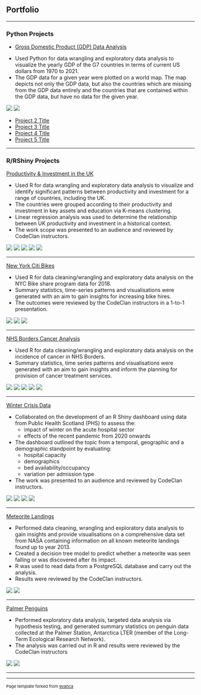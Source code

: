 ## Portfolio

---


### Python Projects

- [Gross Domestic Product (GDP) Data Analysis](/GDP_Data_Notebook.html)
+ Used Python for data wrangling and exploratory data analysis to visualize the yearly GDP of the G7 countries in terms of current US dollars from 1970 to 2021. 
+ The GDP data for a given year were plotted on a world map. The map depicts not only the GDP data, but also the countries which are missing from the GDP data entirely and the countries that are contained within the GDP data, but have no data for the given year.

<img src="images/line_chart_1970_2021.svg?raw=true"/>
<img src="images/map_file_2021.svg?raw=true"/>


- [Project 2 Title](http://example.com/)
- [Project 3 Title](http://example.com/)
- [Project 4 Title](http://example.com/)
- [Project 5 Title](http://example.com/)

---


### R/RShiny Projects 

[Productivity & Investment in the UK](/pdf/Deloitte_Investment_Project_JohnHios.pdf)
+ Used R for data wrangling and exploratory data analysis to visualize and identify significant patterns between productivity and investment for a range of countries, including the UK. 
+ The countries were grouped according to their productivity and investment in key assets and education via K-means clustering. 
+ Linear regression analysis was used to determine the relationship between UK productivity and investment in a historical context. 
+ The work scope was presented to an audience and reviewed by CodeClan instructors.
 
<img src="images/G7_cross_country_gdp_phw_marked.png?raw=true"/>
<img src="images/cross_country_gdp_phw_2020.png?raw=true"/>
<img src="images/european_countries_by_gdp_share_2018.png?raw=true"/>
<img src="images/output_per_hour_by_industry_2014-2016.png?raw=true"/>
<img src="images/kmeans_productivity_vs_intellectual_property_2018.png?raw=true"/>


---
[New York Citi Bikes](/NYC_Bikes_John_Hios_PDA.html)
+ Used R for data cleaning/wrangling and exploratory data analysis on the NYC Bike share program data for 2018. 
+ Summary statistics, time-series patterns and visualisations were generated with an aim to gain insights for increasing bike hires. 
+ The outcomes were reviewed by the CodeClan instructors in a 1-to-1 presentation.
 
<img src="images/2018_bike_hire_startpoints_geographical_spread.png?raw=true"/>
<img src="images/2018quarter_bike_users_gender_distribution.png?raw=true"/>
<img src="images/2018_bike_users_time_series_plots.png?raw=true"/>


---
[NHS Borders Cancer Analysis](/NHS_Borders_Cancer_Analysis.html)
+ Used R for data cleaning/wrangling and exploratory data analysis on the incidence of cancer in NHS Borders.
+ Summary statistics, time series patterns and visualisations were generated with an aim to gain insights and inform the planning for provision of cancer treatment services.

<img src="images/NHS_Borders_Cancer_Analysis-chunk-3-1.png?raw=true"/>
<img src="images/NHS_Borders_Cancer_Analysis-chunk-4-1.png?raw=true"/>
<img src="images/NHS_Borders_Cancer_Analysis-chunk-5-1.png?raw=true"/>
<img src="images/NHS_Borders_Cancer_Analysis-chunk-6-1.png?raw=true"/>
<img src="images/NHS_Borders_Cancer_Analysis-chunk-11-1.png?raw=true"/>


---
[Winter Crisis Data](/pdf/sample_presentation.pdf)
+ Collaborated on the development of an R Shiny dashboard using data from Public Health Scotland (PHS) to assess the: 
    + impact of winter on the acute hospital sector
    + effects of the recent pandemic from 2020 onwards 
+ The dashboard outlined the topic from a temporal, geographic and a demographic standpoint by evaluating: 
    + hospital capacity 
    + demographics 
    + bed availability/occupancy 
    + variation per admission type 
+ The work was presented to an audience and reviewed by CodeClan instructors.

<img src="images/Group_project_dashboard_week8_part2_of_5.png?raw=true"/>
<img src="images/Group_project_dashboard_week8_part3_of_5.png?raw=true"/>
<img src="images/Group_project_dashboard_week8_part4_of_5.png?raw=true"/>
<img src="images/Group_project_dashboard_week8_part5_of_5.png?raw=true"/>


---
[Meteorite Landings](http://example.com/)
+ Performed data cleaning, wrangling and exploratory data analysis to gain insights and provide visualisations on a comprehensive data set from NASA containing information on all known meteorite landings found up to year 2013. 
+ Created a decision tree model to predict whether a meteorite was seen falling or was discovered after its impact.
+ R was used to read data from a PostgreSQL database and carry out the analysis. 
+ Results were reviewed by the CodeClan instructors.

<img src="images/meteorite_landings.png?raw=true"/>
<img src="images/4_2_and_4_3_training_and_testing_data_sets_pda_part2_of_4_john_hios.png?raw=true"/>

---
[Palmer Penguins](/pdf/sample_presentation.pdf)
+ Performed exploratory data analysis, targeted data analysis via hypothesis testing, and generated summary statistics on penguin data collected at the Palmer Station, Antarctica LTER (member of the Long-Term Ecological Research Network). 
+ The analysis was carried out in R and results were reviewed by the CodeClan instructors

<img src="images/in_scope_penguin_species_distribution.png?raw=true"/>
<img src="images/penguin_bill_length_distribution.png?raw=true"/>


---



---
<p style="font-size:11px">Page template forked from <a href="https://github.com/evanca/quick-portfolio">evanca</a></p>
<!-- Remove above link if you don't want to attibute -->
